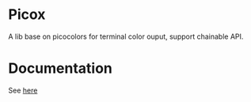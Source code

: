# Picox

A lib base on picocolors for terminal color ouput, support chainable API.

# Documentation

See [here](https://savage181855.github.io/savage-libs/picox/modules)